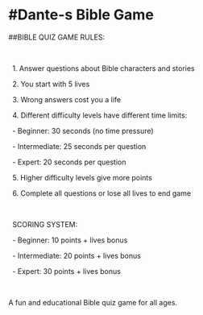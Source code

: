 # \#Dante-s Bible Game

\##BIBLE QUIZ GAME RULES:

&nbsp;   

&nbsp;   1. Answer questions about Bible characters and stories

&nbsp;   2. You start with 5 lives

&nbsp;   3. Wrong answers cost you a life

&nbsp;   4. Different difficulty levels have different time limits:

&nbsp;      - Beginner: 30 seconds (no time pressure)

&nbsp;      - Intermediate: 25 seconds per question

&nbsp;      - Expert: 20 seconds per question

&nbsp;   5. Higher difficulty levels give more points

&nbsp;   6. Complete all questions or lose all lives to end game

&nbsp;   

&nbsp;   SCORING SYSTEM:

&nbsp;   - Beginner: 10 points + lives bonus

&nbsp;   - Intermediate: 20 points + lives bonus  

&nbsp;   - Expert: 30 points + lives bonus

&nbsp;  

A fun and educational Bible quiz game for all ages. 
